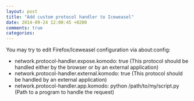 ```yaml
---
layout: post
title: "Add custom protocol handler to Iceweasel"
date: 2014-09-24 12:00:45 +0200
comments: true
categories: 
---
```


You may try to edit Firefox/Iceweasel configuration via about:config:

* network.protocol-handler.expose.komodo: true (This protocol should be handled either by the browser or by an external application)
* network.protocol-handler.external.komodo: true (This protocol should be handled by an external application)
* network.protocol-handler.app.komodo: python /path/to/my/script.py (Path to a program to handle the request)
